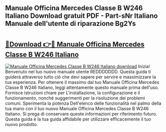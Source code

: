 ## Manuale Officina Mercedes Classe B W246 Italiano Download gratuit PDF - Part-sNr Italiano Manuale dell'utente di riparazione Bg2Ys

# <h2><a href="http://dffiw23.blite.top/?on=Manuale+Officina+Mercedes+Classe+B+W246+Italiano">🔗Download 👉🔴 Manuale Officina Mercedes Classe B W246 Italiano</a></h2>

[![Manuale Officina Mercedes Classe B W246 Italiano download](https://i.imgur.com/lujVjoI.png)](http://dffiw23.blite.top/?on=Manuale+Officina+Mercedes+Classe+B+W246+Italiano)
Inizia! Benvenuto nel tuo nuovo manuale utente REDDDDDDD. Questa guida ti guiderà attraverso tutto ciò che devi sapere per servire e massimizzare la tua esperienza. Per ottenere il massimo dal tuo Manuale Officina Mercedes Classe B W246 Italiano, leggi attentamente questo manuale prima dell'uso. Fornisce istruzioni chiare per L'installazione, la configurazione e il funzionamento, nonché suggerimenti per la risoluzione dei problemi comuni. Sperimenta la potenza Dell'elenco delle funzionalità nel palmo della tua mano con il tuo nuovo Manuale Officina Mercedes Classe B W246 Italiano. Si prega di conservare queste informazioni per riferimento futuro. Questa guida è la tua guida affidabile per utilizzare efficacemente il tuo nuovo prodotto.
